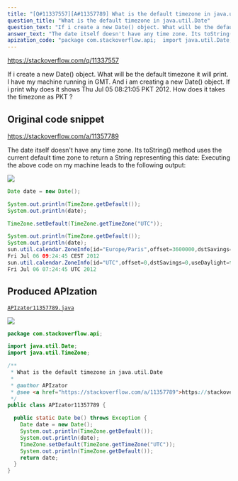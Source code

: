 ```yaml
---
title: "[Q#11337557][A#11357789] What is the default timezone in java.util.Date"
question_title: "What is the default timezone in java.util.Date"
question_text: "If i create a new Date() object. What will be the default timezone it will print. I have my machine running in GMT. And i am creating a new Date() object. If i print why does it shows Thu Jul 05 08:21:05 PKT 2012. How does it takes the timezone as PKT ?"
answer_text: "The date itself doesn't have any time zone. Its toString() method uses the current default time zone to return a String representing this date: Executing the above code on my machine leads to the following output:"
apization_code: "package com.stackoverflow.api;  import java.util.Date; import java.util.TimeZone;  /**  * What is the default timezone in java.util.Date  *  * @author APIzator  * @see <a href=\"https://stackoverflow.com/a/11357789\">https://stackoverflow.com/a/11357789</a>  */ public class APIzator11357789 {    public static Date be() throws Exception {     Date date = new Date();     System.out.println(TimeZone.getDefault());     System.out.println(date);     TimeZone.setDefault(TimeZone.getTimeZone(\"UTC\"));     System.out.println(TimeZone.getDefault());     return date;   } }"
---
```


https://stackoverflow.com/q/11337557

If i create a new Date() object. What will be the default timezone it will print.
I have my machine running in GMT. And i am creating a new Date() object. If i print why does it shows Thu Jul 05 08:21:05 PKT 2012. How does it takes the timezone as PKT ?



## Original code snippet

https://stackoverflow.com/a/11357789

The date itself doesn&#x27;t have any time zone. Its toString() method uses the current default time zone to return a String representing this date:
Executing the above code on my machine leads to the following output:

<div class="code-logo"><img src="/stackoverflow.png" /></div>

```java
Date date = new Date();

System.out.println(TimeZone.getDefault());
System.out.println(date);

TimeZone.setDefault(TimeZone.getTimeZone("UTC"));

System.out.println(TimeZone.getDefault());
System.out.println(date);
sun.util.calendar.ZoneInfo[id="Europe/Paris",offset=3600000,dstSavings=3600000,useDaylight=true,transitions=184,lastRule=java.util.SimpleTimeZone[id=Europe/Paris,offset=3600000,dstSavings=3600000,useDaylight=true,startYear=0,startMode=2,startMonth=2,startDay=-1,startDayOfWeek=1,startTime=3600000,startTimeMode=2,endMode=2,endMonth=9,endDay=-1,endDayOfWeek=1,endTime=3600000,endTimeMode=2]]
Fri Jul 06 09:24:45 CEST 2012
sun.util.calendar.ZoneInfo[id="UTC",offset=0,dstSavings=0,useDaylight=false,transitions=0,lastRule=null]
Fri Jul 06 07:24:45 UTC 2012
```

## Produced APIzation

[`APIzator11357789.java`](https://github.com/blind-papers/apization-temp-data/raw/main/search/APIzator11357789.java)

<div class="code-logo"><img src="/apizator.png" /></div>

```java
package com.stackoverflow.api;

import java.util.Date;
import java.util.TimeZone;

/**
 * What is the default timezone in java.util.Date
 *
 * @author APIzator
 * @see <a href="https://stackoverflow.com/a/11357789">https://stackoverflow.com/a/11357789</a>
 */
public class APIzator11357789 {

  public static Date be() throws Exception {
    Date date = new Date();
    System.out.println(TimeZone.getDefault());
    System.out.println(date);
    TimeZone.setDefault(TimeZone.getTimeZone("UTC"));
    System.out.println(TimeZone.getDefault());
    return date;
  }
}

```